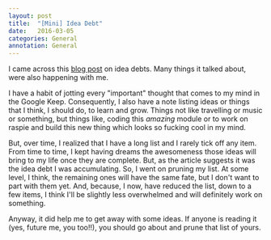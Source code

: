 ```yaml
---
layout: post
title:  "[Mini] Idea Debt"
date:   2016-03-05
categories: General
annotation: General
---
```


I came across this [blog post](http://jessicaabel.com/2016/01/27/idea-debt/) on idea debts. Many things it talked about, were also happening with me.

I have a habit of jotting every "important" thought that comes to my mind in the Google Keep. Consequently, I also have a note listing ideas or things that I think, I should do, to learn and grow. Things not like travelling or music or something, but things like, coding this *amazing* module or to work on raspie and build this new thing which looks so fucking cool in my mind.

But, over time, I realized that I have a long list and I rarely tick off any item. From time to time, I kept having dreams the awesomeness those ideas will bring to my life once they are complete. But, as the article suggests it was the idea debt I was accumulating. So, I went on pruning my list. At some level, I think, the remaining ones will have the same fate, but I don't want to part with them yet. And, because, I now, have reduced the list, down to a few items, I think I'll be slightly less overwhelmed and will definitely work on something.

Anyway, it did help me to get away with some ideas. If anyone is reading it (yes, future me, you too!!), you should go about and prune that list of yours.